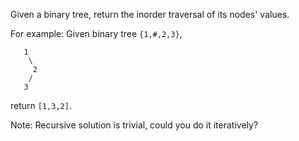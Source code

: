 Given a binary tree, return the inorder traversal of its nodes' values.

For example:
Given binary tree `{1,#,2,3}`,

```
   1
    \
     2
    /
   3
```

return `[1,3,2]`.

Note: Recursive solution is trivial, could you do it iteratively?
